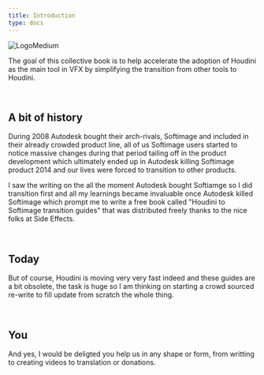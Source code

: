 ```yaml
---
title: Introduction
type: docs
---
```


![LogoMedium](img/artwork/houdini_guides__DARK_medium.png)

The goal of this collective book is to help accelerate the adoption of Houdini as the main tool in VFX by simplifying the transition from other tools to Houdini.

<br/>

## A bit of history

During 2008 Autodesk bought their arch-rivals, Softimage and included in their already crowded product line, all of us Softimage users started to notice massive changes during that period tailing off in the product development which ultimately ended up in Autodesk killing Softimage product 2014 and our lives were forced to transition to other products.

I saw the writing on the all the moment Autodesk bought Softiamge so I did transition first and all my learnings became invaluable once Autodesk killed Softimage which prompt me to write a free book called "Houdini to Softimage transition guides" that was distributed freely thanks to the nice folks at Side Effects.

<br/>

## Today

But of course, Houdini is moving very very fast indeed and these guides are a bit obsolete, the task is huge so I am thinking on starting a crowd sourced re-write to fill update from scratch the whole thing.

<br/>

## You

And yes, I would be deligted you help us in any shape or form, from writting to creating videos to translation or donations.